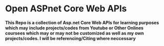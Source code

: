 # Open ASPnet Core Web APIs 

#### This Repo is a collection of Asp.net Core Web APIs for learning purposes which may include projects/codes from Youtube or Other Onlines coursees which may or may not be customized as well as my own projects/codes. I will be referencing/Citing where neccessary